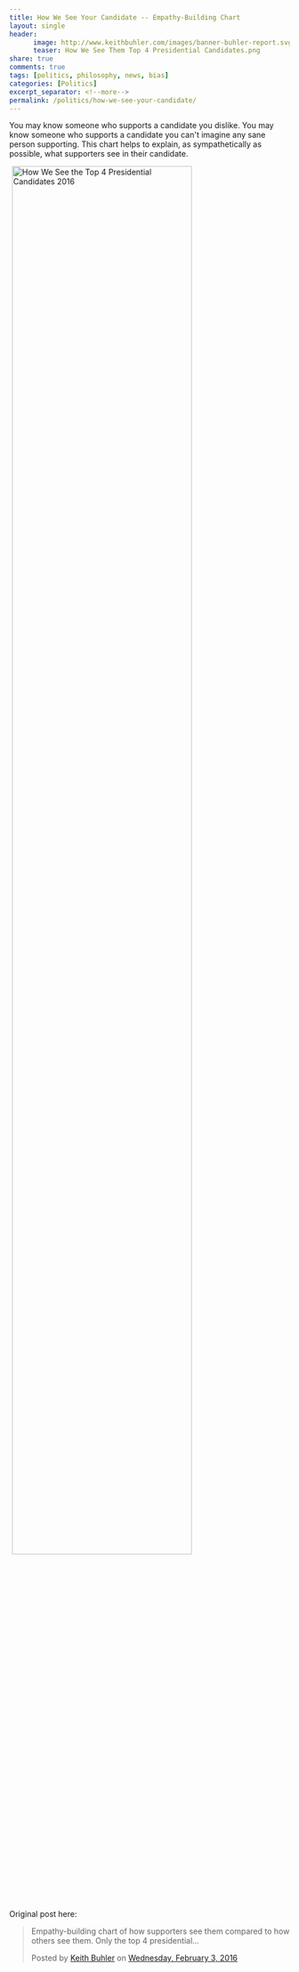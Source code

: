 ```yaml
---
title: How We See Your Candidate -- Empathy-Building Chart
layout: single
header:
      image: http://www.keithbuhler.com/images/banner-buhler-report.svg
      teaser: How We See Them Top 4 Presidential Candidates.png
share: true
comments: true
tags: [politics, philosophy, news, bias]
categories: [Politics]
excerpt_separator: <!--more-->
permalink: /politics/how-we-see-your-candidate/
---
```


You may know someone who supports a candidate you dislike. You may know someone who supports a candidate you can't imagine any sane person supporting. This chart helps to explain, as sympathetically as possible, what supporters see in their candidate.

<img src="/images/How We See Them Top 4 Presidential Candidates.png" alt="How We See the Top 4 Presidential Candidates 2016" align="Center" width="80%" hspace="5">

<!--more-->

Original post here: 

<div id="fb-root"></div><script>(function(d, s, id) {  var js, fjs = d.getElementsByTagName(s)[0];  if (d.getElementById(id)) return;  js = d.createElement(s); js.id = id;  js.src = "//connect.facebook.net/en_US/sdk.js#xfbml=1&version=v2.3";  fjs.parentNode.insertBefore(js, fjs);}(document, 'script', 'facebook-jssdk'));</script><div class="fb-post" data-href="https://www.facebook.com/kedbuhler/posts/10153760227950239" data-width="500"><div class="fb-xfbml-parse-ignore"><blockquote cite="https://www.facebook.com/kedbuhler/posts/10153760227950239"><p>Empathy-building chart of how supporters see them compared to how others see them. Only the top 4 presidential...</p>Posted by <a href="#" role="button">Keith Buhler</a> on&nbsp;<a href="https://www.facebook.com/kedbuhler/posts/10153760227950239">Wednesday, February 3, 2016</a></blockquote></div></div>



